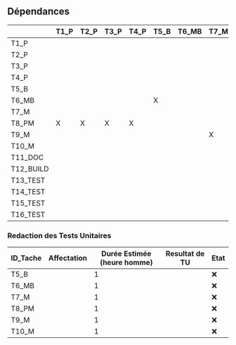 ## Dépendances

| | T1_P | T2_P | T3_P | T4_P | T5_B | T6_MB | T7_M | T8_PM | T9_M | T10_M | T11_DOC | T12_BUILD | T13_TEST | T14_TEST | T15_TEST | T15_TEST |
| --- | --- | --- | --- | --- | --- | --- | --- | --- | --- | --- | --- | --- | --- | --- | --- | --- |
| T1_P |  |  |  |  |  |  |  |  |  |  |  |  |  |  | | |
| T2_P |  |  |  |  |  |  |  |  |  |  |  |  |  |  | | |
| T3_P |  |  |  |  |  |  |  |  |  |  |  |  |  |  | | |
| T4_P |  |  |  |  |  |  |  |  |  |  |  |  |  |  | | |
| T5_B |  |  |  |  |  |  |  |  |  |  |  |  |  |  | | |
| T6_MB|  |  |  |  | X|  |  |  | X|  |  |  |  |  | | |
| T7_M |  |  |  |  |  |  |  |  |  |  |  |  |  |  | | |
| T8_PM| X| X| X| X|  |  |  |  |  |  |  |  |  |  | | |
| T9_M |  |  |  |  |  |  | X|  |  |  |  |  |  |  | | |
| T10_M|  |  |  |  |  |  |  |  |  |  |  |  |  |  | | |
|T11_DOC| |  |  |  |  |  |  |  | X|  |  |  |  |  | | |
|T12_BUILD|  |  |  |  |  |  |  |  |  |  |  |  |  | | | |
| T13_TEST|  |  |  |  |  |  |  |  |  |  |  |  |  | | | |
| T14_TEST|  |  |  |  |  |  |  |  |  |  |  |  | X| | | |
| T15_TEST|  |  |  |  |  |  |  |  |  |  |  |  |  |X| | |
| T16_TEST|  |  |  |  |  |  |  |  |  |  |  |  |  | | | |

### Redaction des Tests Unitaires
| ID_Tache | Affectation | Durée Estimée (heure homme) | Resultat de TU | Etat | 
| --- | --- | --- | --- | --- |
| T5_B  |  | 1 | | :x:
| T6_MB |  | 1 | | :x:
| T7_M  |  | 1 | | :x:
| T8_PM |  | 1 | | :x:
| T9_M  |  | 1 | | :x:
| T10_M |  | 1 | | :x: